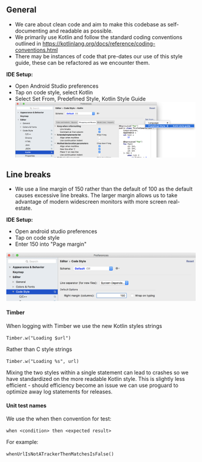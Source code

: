 ## General
* We care about clean code and aim to make this codebase as self-documenting and readable as possible.
* We primarily use Kotlin and follow the standard coding conventions outlined in https://kotlinlang.org/docs/reference/coding-conventions.html
* There may be instances of code that pre-dates our use of this style guide, these can be refactored as we encounter them.

**IDE Setup:**
* Open Android Studio preferences
* Tap on code style, select Kotlin
* Select Set From, Predefined Style, Kotlin Style Guide
![Setting kotlin style screenshot](IDE_kotlin_style.png)

## Line breaks
* We use a line margin of 150 rather than the default of 100 as the default causes excessive line breaks. The larger margin allows us to take advantage of modern widescreen monitors with more screen real-estate.

**IDE Setup:**
* Open android studio preferences
* Tap on code style
* Enter 150 into "Page margin"

![Setting kotlin style screenshot](IDE_line_wrap.png)

#### Timber
When logging with Timber we use the new Kotlin styles strings

```Timber.w("Loading $url")```

Rather than C style strings

```Timber.w("Loading %s", url)```

Mixing the two styles within a single statement can lead to crashes so we have standardized on the more readable Kotlin style. This is slightly less efficient - should efficiency become an issue we can use proguard to optimize away log statements for releases.

#### Unit test names
We use the when then convention for test:

```when <condition> then <expected result>```

For example:

```whenUrlIsNotATrackerThenMatchesIsFalse()```